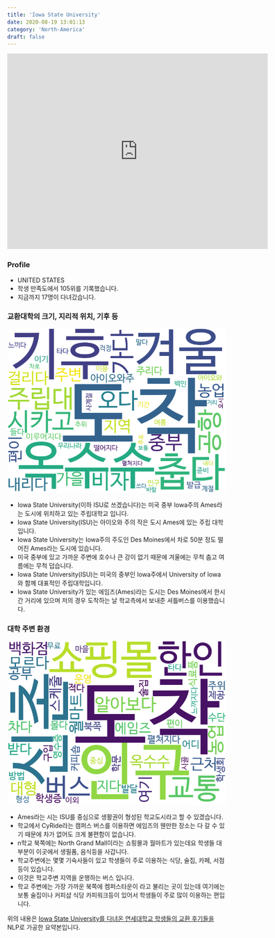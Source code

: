 ```yaml
---
title: 'Iowa State University'
date: 2020-08-19 13:01:13
category: 'North-America'
draft: false
---
```


<iframe
width="600"
height="450"
frameborder="0" style="border:0"
src="https://www.google.com/maps/embed/v1/place?key=AIzaSyC9e1AME-pVmWC4hBpFdu5S4dKzyepa3HQ&q=Iowa+State+University&center=42.0266573,-93.64645159999999&zoom=14" allowfullscreen>
</iframe>

### Profile

* UNITED STATES
* 학생 만족도에서 105위를 기록했습니다.
* 지금까지 17명이 다녀갔습니다. 

### 교환대학의 크기, 지리적 위치, 기후 등

![gen_info-WordCloud](../univ_wordclouds_okt/gen_info/US000087_gen_info_okt.png)

* Iowa State University(이하 ISU로 쓰겠습니다)는 미국 중부 Iowa주의 Ames라는 도시에 위치하고 있는 주립대학교 입니다.
* Iowa State University(ISU)는 아이오와 주의 작은 도시 Ames에 있는 주립 대학입니다.
* Iowa State University는 Iowa주의 주도인 Des Moines에서 차로 50분 정도 떨어진 Ames라는 도시에 있습니다.
* 미국 중부에 있고 가까운 주변에 호수나 큰 강이 없기 때문에 겨울에는 무척 춥고 여름에는 무척 덥습니다.
* Iowa State University(ISU)는 미국의 중부인 Iowa주에서 University of Iowa와 함께 대표적인 주립대학입니다.
* Iowa State University가 있는 에임즈(Ames)라는 도시는 Des Moines에서 한시간 거리에 있으며 저의 경우 도착하는 날 학교측에서 보내준 셔틀버스를 이용했습니다.


### 대학 주변 환경

![env_info-WordCloud](../univ_wordclouds_okt/env_info/US000087_env_info_okt.png)

* Ames라는 시는 ISU를 중심으로 생활권이 형성된 학교도시라고 할 수 있겠습니다.
* 학교에서 CyRide라는 캠퍼스 버스를 이용하면 에임즈의 웬만한 장소는 다 갈 수 있기 때문에 차가 없어도 크게 불편함이 없습니다.
* n학교 북쪽에는 North Grand Mall이라는 쇼핑몰과 월마트가 있는데요 학생들 대부분이 이곳에서 생필품, 음식등을 사갑니다.
* 학교주변에는 몇몇 기숙사들이 있고 학생들이 주로 이용하는 식당, 술집, 카페, 서점 등이 있습니다.
* 이것은 학교주변 지역을 운행하는 버스 입니다.
* 학교 주변에는 가장 가까운 북쪽에 켐퍼스타운이 라고 불리는 곳이 있는데 여기에는 보통 술집이나 커피샵 식당 카피워크등이 있어서 학생들이 주로 많이 이용하는 편입니다.


위의 내용은 [Iowa State University를 다녀온 연세대학교 학생들의 교환 후기들을](http://oia.yonsei.ac.kr/partner/expReport.asp?ucode=US000087&bgbn=A) NLP로 가공한 요약본입니다. 
